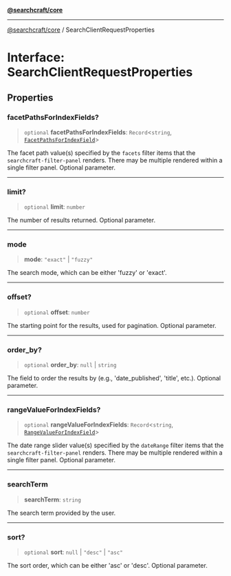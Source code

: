 [**@searchcraft/core**](/reference/sdk/core/README.md)

***

[@searchcraft/core](/reference/sdk/core/globals.md) / SearchClientRequestProperties

# Interface: SearchClientRequestProperties

## Properties

### facetPathsForIndexFields?

> `optional` **facetPathsForIndexFields**: `Record`\<`string`, [`FacetPathsForIndexField`](/reference/sdk/core/interfaces/FacetPathsForIndexField.md)\>

The facet path value(s) specified by the `facets` filter items that the `searchcraft-filter-panel` renders.
There may be multiple rendered within a single filter panel.
Optional parameter.

***

### limit?

> `optional` **limit**: `number`

The number of results returned.
Optional parameter.

***

### mode

> **mode**: `"exact"` \| `"fuzzy"`

The search mode, which can be either 'fuzzy' or 'exact'.

***

### offset?

> `optional` **offset**: `number`

The starting point for the results, used for pagination.
Optional parameter.

***

### order\_by?

> `optional` **order\_by**: `null` \| `string`

The field to order the results by (e.g., 'date_published', 'title', etc.).
Optional parameter.

***

### rangeValueForIndexFields?

> `optional` **rangeValueForIndexFields**: `Record`\<`string`, [`RangeValueForIndexField`](/reference/sdk/core/interfaces/RangeValueForIndexField.md)\>

The date range slider value(s) specified by the `dateRange` filter items that the `searchcraft-filter-panel` renders.
There may be multiple rendered within a single filter panel.
Optional parameter.

***

### searchTerm

> **searchTerm**: `string`

The search term provided by the user.

***

### sort?

> `optional` **sort**: `null` \| `"desc"` \| `"asc"`

The sort order, which can be either 'asc' or 'desc'.
Optional parameter.
